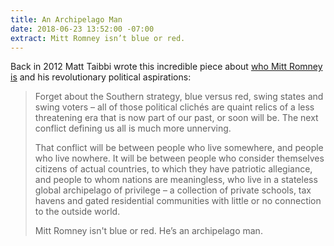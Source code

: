 ```yaml
---
title: An Archipelago Man
date: 2018-06-23 13:52:00 -07:00
extract: Mitt Romney isn’t blue or red.
---
```


Back in 2012 Matt Taibbi wrote this incredible piece about [who Mitt Romney is](https://www.rollingstone.com/politics/news/greed-and-debt-the-true-story-of-mitt-romney-and-bain-capital-20120829) and his revolutionary political aspirations:

> Forget about the Southern strategy, blue versus red, swing states and swing voters – all of those political clichés are quaint relics of a less threatening era that is now part of our past, or soon will be. The next conflict defining us all is much more unnerving.
> 
> That conflict will be between people who live somewhere, and people who live nowhere. It will be between people who consider themselves citizens of actual countries, to which they have patriotic allegiance, and people to whom nations are meaningless, who live in a stateless global archipelago of privilege – a collection of private schools, tax havens and gated residential communities with little or no connection to the outside world.
> 
> Mitt Romney isn't blue or red. He’s an archipelago man.